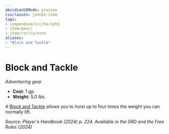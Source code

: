 ```yaml
---
obsidianUIMode: preview
cssclasses: json5e-item
tags:
- compendium/src/5e/xphb
- item/gear/
- item/rarity/none
aliases: 
- "Block and Tackle"
---
```

# Block and Tackle
*Adventuring gear*  


- **Cost**: 1 gp
- **Weight**: 5.0 lbs.

A [Block and Tackle](/3-Mechanics/CLI/items/block-and-tackle-xphb.md) allows you to hoist up to four times the weight you can normally lift.

*Source: Player's Handbook (2024) p. 224. Available in the <span title='Systems Reference Document (5.2)'>SRD</span> and the Free Rules (2024)*